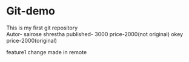 # Git-demo
This is my first git repository
<br>
Autor- sairose shrestha
published- 3000
price-2000(not original)
okey
price-2000(original)

feature1 change made in remote
